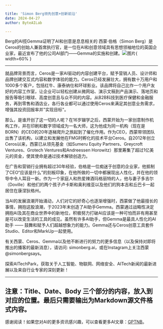 ```yaml
---

title: 'Simon Berg领先创意+创新前沿'
date: 2024-04-27
author: ByteAILab

---
```


Berg的AI揽Gemma证明了AI和创意是息息相关的
西蒙·伯格（Simon Berg）是Ceros的创始人兼首席执行官，是一位在AI和创意领域具有思想领袖地位的英国企业家，最近宣布了他的公司AI部门——Gemma的实施和创建。![图片](https://ai-techpark.com/wp-content/uploads/2024/04/Simon-Ber-960x540.jpg){ width=60% }

---


就品牌背景而言，Ceros是一家AI驱动的内容创建平台，赋予营销人员、设计师和品牌创建交互式内容和数字体验的能力。Ceros已经发展壮大，拥有数十万用户和1000多个客户，包括红牛、康泰纳仕和环球影业。该品牌将自己比作一个用户友好的内容工作室，让企业可以轻松创建从微网站、演示文稿到产品演示、落地页和报告等吸引眼球、高度创意且与众不同的内容。从B2B科技到医疗保健和金融服务，再到零售和酒店业，各行各业都可以通过使用Ceros来满足其创意业务需求，增强其投资回报率并"实现目标"。

那么，是谁开创了这一切的人呢？在16岁辍学之后，西蒙开始为一家创意制作机构工作，并在印刷和数字领域成为一名大师，这为他成为同一机构（现在是BORN）的CEO的20年逐梯爬升之旅起到了催化作用。作为CEO，西蒙带领团队出售了该机构，以建立和发展他在FMG时孵化的技术平台Ceros。自2012年创立Ceros以来，西蒙已从领先基金（如Sumeru Equity Partners、Greycroft Ventures、Grotech Ventures和Andreessen Horowitz）那里筹集了超过1亿美元的资金，使其使命是通过技术解锁创造力。

在广告和营销行业拥有超过30年经验，伯格是一位痴迷于创意的企业家，他抵制了CEO“应该是什么”的刻板印象，在他所做的一切中都展现出人性化，并在他的领导中令人耳目一新。作为一个家庭人和热爱辣酒玛格丽特的人，他与妻子多吉尔（Doville）和他们的两个孩子卢卡斯和奥利维亚以及他们的狗本吉和丘巴卡一起居住在康涅狄格州。

当AI的发展浪潮开始涌动，人们对它的好奇心也逐渐增强时，西蒙做了他最擅长的事情，拥抱这股浪潮，于2023年末创造了AI助手Gemma。西蒙通过战略性决定拥抱AI及其在商业世界中的新地位，积极努力打破AI应该是一种可怕而非有用甚至是可以改变生活的工具的成见。虽然有许多AI助手，但Gemma是最具人性化的AI助手 —— 鼓舞和赋予人们超越想象力的能力。Gemma还与Ceros创意工具套件Studio、Editor和MarkUp一起使用。

有关西蒙、Ceros、Gemma以及他不断进行的努力的更多信息（以及保持对即将推出的播客的最新消息），请访问: simonberg.ai，或在Instagram上关注西蒙@simonbergsays。

探索AITechPark，获取关于人工智能、物联网、网络安全、AITech新闻的最新进展以及来自行业专家的深刻更新！

---

注意：Title、Date、Body 三个部分的内容，放入到对应的位置。最后只需要输出为Markdown源文件格式内容。
---
感谢阅读！如果您对AI的更多资讯感兴趣，可以查看更多AI文章：[GPTNB](https://gptnb.com)。
